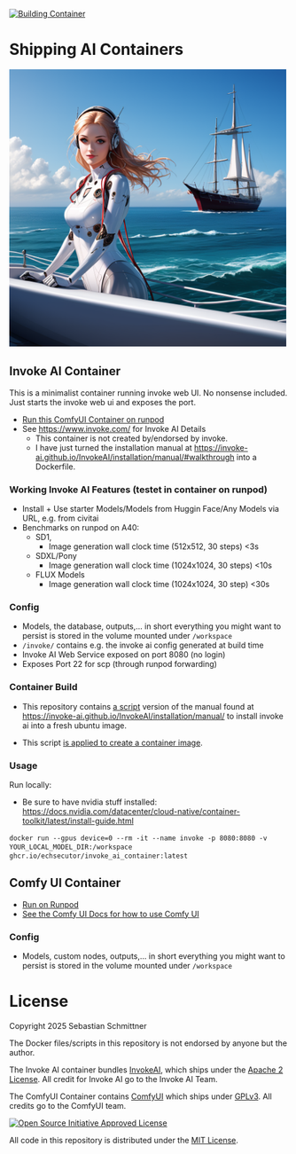 [![Building Container](https://github.com/Echsecutor/invoke_ai_container/actions/workflows/build-all.yml/badge.svg)](https://github.com/Echsecutor/invoke_ai_container/actions/workflows/build-all.yml)

# Shipping AI Containers

<img alt="Artificial Inteligence Cyborg Shipping" src="./shipping_ai.png" height="500" />


## Invoke AI Container

This is a minimalist container running invoke web UI. No nonsense included. Just starts the invoke web ui and exposes the port.

- [Run this ComfyUI Container on runpod](https://runpod.io/console/deploy?template=elr3w646vn&ref=c71blwtm)
- See https://www.invoke.com/ for Invoke AI Details
  - This container is not created by/endorsed by invoke.
  - I have just turned the installation manual at https://invoke-ai.github.io/InvokeAI/installation/manual/#walkthrough into a Dockerfile.

### Working Invoke AI Features (testet in container on runpod)
- Install + Use starter Models/Models from Huggin Face/Any Models via URL, e.g. from civitai
- Benchmarks on runpod on A40:
  - SD1,
    - Image generation wall clock time (512x512, 30 steps)  <3s
  - SDXL/Pony
    - Image generation wall clock time (1024x1024, 30 steps) <10s
  - FLUX Models
    - Image generation wall clock time (1024x1024, 30 step) <30s

### Config
- Models, the database, outputs,... in short everything you might want to persist is stored in the volume mounted under `/workspace`
- `/invoke/` contains e.g. the invoke ai config generated at build time
- Invoke AI Web Service exposed on port 8080 (no login)
- Exposes Port 22 for scp (through runpod forwarding)


### Container Build

- This repository contains [a script](./invoke_ai_container/install_invoke_ai.sh) version of the manual found at 
https://invoke-ai.github.io/InvokeAI/installation/manual/
to install invoke ai into a fresh ubuntu image.

- This script [is applied to create a container image](./invoke_ai_container/Dockerfile).

### Usage

Run locally:
- Be sure to have nvidia stuff installed: https://docs.nvidia.com/datacenter/cloud-native/container-toolkit/latest/install-guide.html

```
docker run --gpus device=0 --rm -it --name invoke -p 8080:8080 -v YOUR_LOCAL_MODEL_DIR:/workspace ghcr.io/echsecutor/invoke_ai_container:latest
```


## Comfy UI Container

- [Run on Runpod](https://runpod.io/console/deploy?template=7si05wcrgv&ref=c71blwtm)
- [See the Comfy UI Docs for how to use Comfy UI](https://docs.comfy.org/tutorials/basic/text-to-image)


### Config

- Models, custom nodes, outputs,... in short everything you might want to persist is stored in the volume mounted under `/workspace`



# License

Copyright 2025 Sebastian Schmittner

The Docker files/scripts in this repository is not endorsed by anyone but the author.

The Invoke AI container bundles [InvokeAI](https://github.com/invoke-ai/InvokeAI), which ships under the [Apache 2 License](https://github.com/invoke-ai/InvokeAI/blob/main/LICENSE). All credit for Invoke AI go to the Invoke AI Team. 

The ComfyUI Container contains [ComfyUI](https://github.com/comfyanonymous/ComfyUI) which ships under [GPLv3](https://github.com/comfyanonymous/ComfyUI/blob/master/LICENSE). All credits go to the ComfyUI team.


<a href="https://opensource.org/license/mit">
<img alt="Open Source Initiative Approved License" height="200" src="https://opensource.org/wp-content/themes/osi/assets/img/osi-badge-light.svg" />
</a>

All code in this repository is distributed under the <a href="./LICENSE">MIT License</a>.
